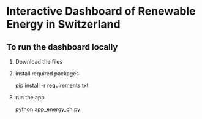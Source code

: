 # Interactive Dashboard of Renewable Energy in Switzerland

## To run the dashboard locally

1. Download the files

2. install required packages
   
   pip install -r requirements.txt

4. run the app
   
   python app_energy_ch.py
